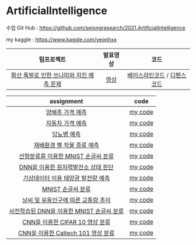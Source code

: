 # ArtificialIntelligence

수업 Git Hub : https://github.com/sejongresearch/2021.ArtificialIntelligence

my kaggle : https://www.kaggle.com/yeonhxx

|텀프로젝트|발표영상|코드|
|:---:|:---:|:---:|
|[화산 폭발로 인한 쓰나미와 지진 예측 문제](https://www.kaggle.com/c/sejong-ai-2021-19011824)|[영상](https://youtu.be/yPm5f36szLw)|[베이스라인코드](https://www.kaggle.com/yeonhxx/baseline) / [디펜스코드](https://www.kaggle.com/yeonhxx/defence)|

|assignment|code|
|:------:|:------:|
|[양배추 가격 예측](https://www.kaggle.com/c/2021-ai-w3-p1)|[my code](https://github.com/yeonx/ArtificialIntelligence/blob/main/%EB%B0%B0%EC%B6%94%20%EA%B0%80%EA%B2%A9%20%EC%98%88%EC%B8%A1/DNN.ipynb)|
|[자동차 가격 예측](https://www.kaggle.com/c/2021-ai-w3-p2)|[my code](https://github.com/yeonx/ArtificialIntelligence/blob/main/%EC%9E%90%EB%8F%99%EC%B0%A8%20%EA%B0%80%EA%B2%A9%20%EC%98%88%EC%B8%A1/DNN(1917).ipynb)|
|[당뇨병 예측](https://www.kaggle.com/c/2021-ai-w4-p1)|[my code](https://github.com/yeonx/ArtificialIntelligence/blob/main/%EB%8B%B9%EB%87%A8%EB%B3%91%20%EC%98%88%EC%B8%A1/DNN(77922).ipynb)|
|[재배환경 별 작물 종류 예측](https://www.kaggle.com/c/2021-ai-w4-p2)|[my code](https://github.com/yeonx/ArtificialIntelligence/blob/main/%EC%9E%AC%EB%B0%B0%ED%99%98%EA%B2%BD/DNN.ipynb)|
|[선형분류를 이용한 MNIST 손글씨 분류](https://www.kaggle.com/c/2021-ai-w5-p1)|[my code](https://github.com/yeonx/ArtificialIntelligence/blob/main/%EC%86%90%EA%B8%80%EC%94%A8%20%EC%88%AB%EC%9E%90%20%EC%9D%B8%EC%8B%9D/DNN.ipynb)|
|[DNN을 이용한 원자력발전소 상태 판단](https://www.kaggle.com/c/2021-ai-w6-p1/overview)|[my code](https://github.com/yeonx/ArtificialIntelligence/blob/main/%EC%9B%90%EC%9E%90%EB%A0%A5%20%EB%B0%9C%EC%A0%84%EC%86%8C/DNN.ipynb)|
|[기상데이터 이용 태양광 발전량 예측](https://www.kaggle.com/c/2021-ai-w6-p2)|[my code](https://github.com/yeonx/ArtificialIntelligence/blob/main/%ED%83%9C%EC%96%91%EA%B4%91%EB%B0%9C%EC%A0%84%EB%9F%89/%ED%83%9C%EC%96%91%EA%B4%91%EB%B0%9C%EC%A0%84%EB%9F%89.ipynb)|
|[MNIST 손글씨 분류](https://www.kaggle.com/c/2021-ai-w7-p1)|[my code](https://github.com/yeonx/ArtificialIntelligence/blob/main/CNN%20MNIST%20%EC%86%90%EA%B8%80%EC%94%A8/mnist.ipynb)|
|[날씨 및 유동인구에 따른 교통량 추이](https://www.kaggle.com/c/2021-ai-w7-p2)|[my code](https://github.com/yeonx/ArtificialIntelligence/blob/main/%EA%B5%90%ED%86%B5%EB%9F%89%EC%B6%94%EC%9D%B4/%EA%B5%90%ED%86%B5%EB%9F%89%EC%B6%94%EC%9D%B4.ipynb)|
|[사전학습된 DNN을 이용한 MNIST 손글씨 분류](https://www.kaggle.com/c/2021-ai-w10-p1)|[my code](https://github.com/yeonx/ArtificialIntelligence/blob/main/%EC%82%AC%EC%A0%84%ED%95%99%EC%8A%B5%EB%90%9C%20DNN%EC%9D%84%20%EC%9D%B4%EC%9A%A9%ED%95%9C%20MNIST%20%EC%86%90%EA%B8%80%EC%94%A8/mnist.ipynb)|
|[CNN을 이용한 CIFAR 10 영상 분류](https://www.kaggle.com/c/2021-ai-w10-p2)|[my code](https://github.com/yeonx/ArtificialIntelligence/blob/main/CIFAR10%EC%98%81%EC%83%81%EB%B6%84%EB%A5%98.ipynb)|
|[CNN을 이용한 Caltech 101 영상 분류](https://www.kaggle.com/c/2021-ai-w11-p1)|[my code](https://github.com/yeonx/ArtificialIntelligence/blob/main/Caltech101%EC%98%81%EC%83%81%EB%B6%84%EB%A5%98/Caltech101%EC%98%81%EC%83%81%EB%B6%84%EB%A5%98.ipynb)|

